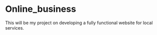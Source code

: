 # Online_business
 This will be my project on developing a fully functional website for local services.
